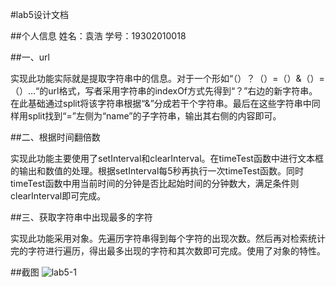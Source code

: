 #lab5设计文档

##个人信息
姓名：袁浩
学号：19302010018

##一、url

实现此功能实际就是提取字符串中的信息。对于一个形如“（）？（）=（）&（）=（）...“的url格式，写者采用字符串的indexOf方式先得到“？”右边的新字符串。在此基础通过split将该字符串根据“&”分成若干个字符串。最后在这些字符串中同样用split找到“=”左侧为“name”的子字符串，输出其右侧的内容即可。

##二、根据时间翻倍数

实现此功能主要使用了setInterval和clearInterval。在timeTest函数中进行文本框的输出和数值的处理。根据setInterval每5秒再执行一次timeTest函数。同时timeTest函数中用当前时间的分钟是否比起始时间的分钟数大，满足条件则clearInterval即可完成。

##三、获取字符串中出现最多的字符

实现此功能采用对象。先遍历字符串得到每个字符的出现次数。然后再对检索统计完的字符进行遍历，得出最多出现的字符和其次数即可完成。使用了对象的特性。

##截图
![lab5-1](F:\GITHUB\SOFT130002_lab\lab5\lab5设计文档.assets\lab5-1.png)